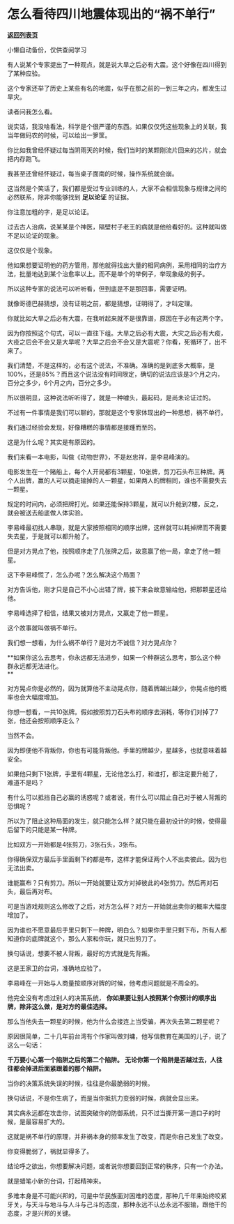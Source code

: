 # 怎么看待四川地震体现出的“祸不单行”

[**返回列表页**](/gzh/记忆承载3)

小懒自动备份，仅供查阅学习

有人说某个专家提出了一种观点，就是说大旱之后必有大震。这个好像在四川得到了某种应验。  

这个专家还举了历史上某些有名的地震，似乎在那之前的一到三年之内，都发生过旱灾。  

读者问我怎么看。  

说实话，我没啥看法，科学是个很严谨的东西。如果仅仅凭这些现象上的关联，我当年做码农的时候，可以给出一箩筐。  

你比如我曾经怀疑过每当阴雨天的时候，我们当时的某颗刚流片回来的芯片，就会把内存跑飞。  

我甚至还曾经怀疑过，每当桌子面南的时候，操作系统就会崩。  

这当然是个笑话了，我们都是受过专业训练的人，大家不会相信现象与规律之间的必然联系，除非你能够找到 **足以论证** 的证据。  

你注意加粗的字，是足以论证。  

过去古人治病，说某某是个神医，隔壁村子老王的病就是他给看好的。这种就叫做不足以论证的现象。  

这仅仅是个现象。  

他如果想要证明他的药方管用，那他就得找出大量的相同病例，采用相同的治疗方法，批量地达到某个治愈率以上。而不是单个的举例子，举现象级的例子。  

所以这种专家的说法可以听听看，但到底是不是那回事，需要证明。  

就像哥德巴赫猜想，没有证明之前，都是猜想，证明得了，才叫定理。  

你就比如大旱之后必有大震，在我听起来就不是很靠谱，原因在于必有这两个字。

因为你按照这个句式，可以一直往下组。大旱之后必有大震，大灾之后必有大疫，大疫之后会不会又是大旱呢？大旱之后会不会又是大震呢？你看，死循环了，出不来了。

我们清楚，不是这样的，必有这个说法，不准确。准确的是到底多大概率，是100%，还是85%？而且这个说法没有时间限定，确切的说法应该是3个月之内，百分之多少，6个月之内，百分之多少。  

所以很明显，这种说法听听得了，就是一种噱头，最起码，是尚未论证过的。  

不过有一件事情是我们可以聊的，那就是这个专家体现出的一种思想，祸不单行。

我们通过经验会发现，好像糟糕的事情都是接踵而至的。  

这是为什么呢？其实是有原因的。  

我们来看一本电影，叫做《动物世界》，不是赵忠祥，是李易峰演的。

电影发生在一个赌船上，每个人开局都有3颗星，10张牌，剪刀石头布三种牌。两个人出牌，赢的人可以摘走输掉的人一颗星，如果两人的牌相同，谁也不需要失去一颗星。  

规定的时间内，必须把牌打光。如果还能保持3颗星，就可以升舱到2楼，反之，就会被送去船底做人体实验。  

李易峰最初找人串联，就是大家按照相同的顺序出牌，这样就可以耗掉牌而不需要失去星，于是就可以都升舱了。

但是对方晃点了他，按照顺序走了几张牌之后，故意赢了他一局，拿走了他一颗星。

这下李易峰慌了，怎么办呢？怎么解决这个局面？  

对方告诉他，刚才只是自己不小心出错了牌，接下来会故意输给他，把那颗星还给他。

李易峰选择了相信，结果又被对方晃点，又赢走了他一颗星。

这个故事就叫做祸不单行。  

我们想一想看，为什么祸不单行？是对方不诚信？对方晃点你？  

 **如果你这么去思考，你永远都无法进步，如果一个种群这么思考，那么这个种群永远都无法进化。  
**

对方晃点你是必然的，因为就算他不主动晃点你，随着牌越出越少，你晃点他的概率也会大幅度增加。  

你想一想看，一共10张牌。假如按照剪刀石头布的顺序去消耗，等你们对掉了7张，他还会按照顺序走么？  

当然不会。

因为即便他不背叛你，你也有可能背叛他。手里的牌越少，星越多，也就意味着越安全。

如果他只剩下1张牌，手里有4颗星，无论他怎么打，和谁打，都注定要升舱了，难道不是吗？  

有什么可以抵挡自己必赢的诱惑呢？或者说，有什么可以阻止自己对于被人背叛的恐惧呢？  

所以为了阻止这种局面的发生，就只能怎么样？就只能在最初设计的时候，使得最后留下的只能是某一种牌。  

比如双方一开始都是4张剪刀，3张石头，3张布。  

你得确保双方最后手里面剩下的都是布，这样才能保证两个人不出卖彼此。因为也无法出卖。  

谁能赢布？只有剪刀。所以一开始就要让双方对掉彼此的4张剪刀。然后再对石头，最后再对布。

可是当游戏规则这么修改了之后，对方怎么样？对方一开始就出卖你的概率大幅度增加了。  

因为谁也不愿意最后手里只剩下一种牌，明白么？如果你手里只剩下布，所有人都知道你的底牌就这个，那么人家和你玩，就只出剪刀了。  

换句话说，想要不被人背叛，最好的方式就是先背叛。  

这是王家卫的台词，准确地应验了。

李易峰在一开始与人商量按顺序对牌的时候，他考虑问题就是不周全的。  

他完全没有考虑过别人的决策系统， **你如果要让别人按照某个你预计的顺序出牌，除非这么做，是对方的最佳选择。**  

那么当他失去一颗星的时候，他为什么会接连上当受骗，再次失去第二颗星呢？  

原因很简单，二十几年前台湾有个作家叫做刘墉，他写信教育在美国的儿子，说了这么一句话：

 **千万要小心第一个陷阱之后的第二个陷阱。** **无论你第一个陷阱是否越过去，人往往都会掉进后面紧跟着的那个陷阱。**

当你的决策系统失误的时候，往往是你最脆弱的时候。

换句话说，不是你生病了，而是当你抵抗力变弱的时候，病就会显出来。

其实病永远都在攻击你，试图突破你的防御系统，只不过当撕开第一道口子的时候，是最容易扩大的。  

这就是祸不单行的原理，并非祸本身的频率发生了改变，而是你自己发生了改变。  

你变得脆弱了，祸就显得多了。

结论呼之欲出，你想要解决问题，或者说你想要回到正常的秩序，只有一个办法。  

就是蜡笔小新的台词，打起精神来。  

多难本身是不可能兴邦的，可是中华民族面对困难的态度，那种几千年来始终咬紧牙关，与天斗与地斗与人斗与己斗的态度，那种永远不认怂永远不服输，跟他干的态度，才是兴邦的关键。


